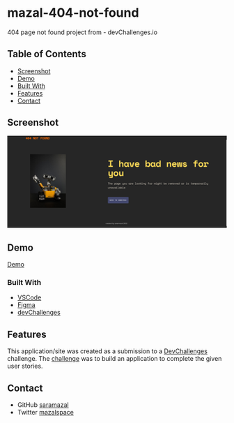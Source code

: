 # mazal-404-not-found
404 page not found project from  - devChallenges.io

## Table of Contents

- [Screenshot](#screenshot)
- [Demo](#demo)
- [Built With](#built-with)
- [Features](#features)
- [Contact](#contact)



## Screenshot

![screenshot](https://github.com/saramazal/mazal-404-not-found/blob/main/404-not-found-mazal.png)

## Demo 

[Demo](https://saramazal.github.io/mazal-404-not-found/)


### Built With

- [VSCode](https://code.visualstudio.com/)
- [Figma](https://figma.com)
- [devChallenges](https://devchallenges.io/)

## Features

This application/site was created as a submission to a [DevChallenges](https://devchallenges.io/challenges) challenge. The [challenge](https://devchallenges.io/challenges/wBunSb7FPrIepJZAg0sY) was to build an application to complete the given user stories.

## Contact

- GitHub [saramazal](https://{github.com/saramazal})
- Twitter [mazalspace](https://{https://twitter.com/mazalspase})
